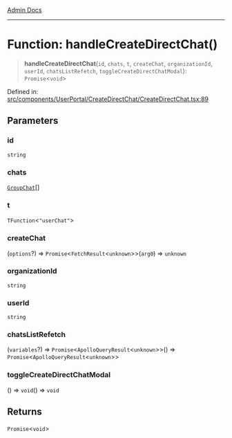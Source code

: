 [Admin Docs](/)

***

# Function: handleCreateDirectChat()

> **handleCreateDirectChat**(`id`, `chats`, `t`, `createChat`, `organizationId`, `userId`, `chatsListRefetch`, `toggleCreateDirectChatModal`): `Promise`\<`void`\>

Defined in: [src/components/UserPortal/CreateDirectChat/CreateDirectChat.tsx:89](https://github.com/PalisadoesFoundation/talawa-admin/blob/main/src/components/UserPortal/CreateDirectChat/CreateDirectChat.tsx#L89)

## Parameters

### id

`string`

### chats

[`GroupChat`](../../../../types/Chat/type/type-aliases/GroupChat.md)[]

### t

`TFunction`\<`"userChat"`\>

### createChat

(`options`?) => `Promise`\<`FetchResult`\<`unknown`\>\>(`arg0`) => `unknown`

### organizationId

`string`

### userId

`string`

### chatsListRefetch

(`variables`?) => `Promise`\<`ApolloQueryResult`\<`unknown`\>\>() => `Promise`\<`ApolloQueryResult`\<`unknown`\>\>

### toggleCreateDirectChatModal

() => `void`() => `void`

## Returns

`Promise`\<`void`\>
